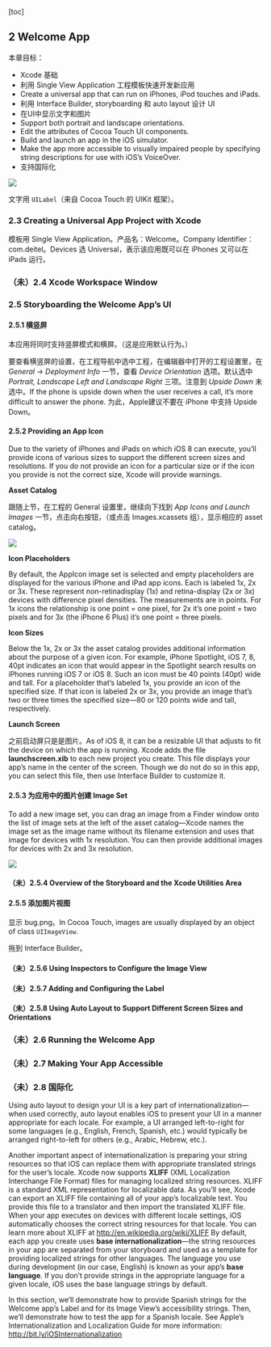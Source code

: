 [toc]

## 2 Welcome App

本章目标：

- Xcode 基础
- 利用 Single View Application 工程模板快速开发新应用
- Create a universal app that can run on iPhones, iPod touches and iPads.
- 利用 Interface Builder, storyboarding 和 auto layout 设计 UI
- 在UI中显示文字和图片
- Support both portrait and landscape orientations.
- Edit the attributes of Cocoa Touch UI components.
- Build and launch an app in the iOS simulator.
- Make the app more accessible to visually impaired people by specifying string descriptions for use with iOS’s VoiceOver.
- 支持国际化

![](img/f2-1.png)

文字用 `UILabel`（来自 Cocoa Touch 的 UIKit 框架）。

### 2.3 Creating a Universal App Project with Xcode

模板用 Single View Application。产品名：Welcome。Company Identifier： com.deitel。Devices 选 Universal，表示该应用既可以在 iPhones 又可以在 iPads 运行。

### （未）2.4 Xcode Workspace Window

### 2.5 Storyboarding the Welcome App’s UI

#### 2.5.1 横竖屏

本应用将同时支持竖屏模式和横屏。（这是应用默认行为。）

要查看横竖屏的设置，在工程导航中选中工程，在编辑器中打开的工程设置里，在 *General -> Deployment Info* 一节，查看 *Device Orientation* 选项。默认选中 *Portrait, Landscape Left and Landscape Right* 三项。注意到 *Upside Down* 未选中。If the phone is upside down when the user receives a call, it’s more difficult to answer the phone. 为此，Apple建议不要在 iPhone 中支持 Upside Down。

#### 2.5.2 Providing an App Icon

Due to the variety of iPhones and iPads on which iOS 8 can execute, you’ll provide icons of various sizes to support the different screen sizes and resolutions. If you do not provide an icon for a particular size or if the icon you provide is not the correct size, Xcode will provide warnings.

**Asset Catalog**

跟随上节，在工程的 General 设置里，继续向下找到 *App Icons and Launch Images* 一节，点击向右按钮，（或点击 Images.xcassets 组），显示相应的 asset catalog。

![](img/f2-11.png)

**Icon Placeholders**

By default, the AppIcon image set is selected and empty placeholders are displayed for the various iPhone and iPad app icons. Each is labeled 1x, 2x or 3x. These represent non-retinadisplay (1x) and retina-display (2x or 3x) devices with difference pixel densities. The measurements are in points. For 1x icons the relationship is one point = one pixel, for 2x it’s one point = two pixels and for 3x (the iPhone 6 Plus) it’s one point = three pixels.

**Icon Sizes**

Below the 1x, 2x or 3x the asset catalog provides additional information about the purpose of a given icon. For example, iPhone Spotlight, iOS 7, 8, 40pt indicates an icon that would appear in the Spotlight search results on iPhones running iOS 7 or iOS 8. Such an icon must be 40 points (40pt) wide and tall. For a placeholder that’s labeled 1x, you provide an icon of the specified size. If that icon is labeled 2x or 3x, you provide an image that’s two or three times the specified size—80 or 120 points wide and tall, respectively.

**Launch Screen**

之前启动屏只是是图片。As of iOS 8, it can be a resizable UI that adjusts to fit the device on which the app is running. Xcode adds the file **launchscreen.xib** to each new project you create. This file displays your app’s name in the center of the screen. Though we do not do so in this app, you can select this file, then use Interface Builder to customize it.

#### 2.5.3 为应用中的图片创建 Image Set

To add a new image set, you can drag an image from a Finder window onto the list of image sets at the left of the asset catalog—Xcode names the image set as the image name without its filename extension and uses that image for devices with 1x resolution. You can then provide additional images for devices with 2x and 3x resolution.

![](img/f2-12.png)

#### （未）2.5.4 Overview of the Storyboard and the Xcode Utilities Area

#### 2.5.5 添加图片视图

显示 bug.png。In Cocoa Touch, images are usually displayed by an object of class `UIImageView`.

拖到 Interface Builder。

#### （未）2.5.6 Using Inspectors to Configure the Image View

#### （未）2.5.7 Adding and Configuring the Label

#### （未）2.5.8 Using Auto Layout to Support Different Screen Sizes and Orientations

### （未）2.6 Running the Welcome App

### （未）2.7 Making Your App Accessible

### （未）2.8 国际化

Using auto layout to design your UI is a key part of internationalization—when used correctly, auto layout enables iOS to present your UI in a manner appropriate for each locale. For example, a UI arranged left-to-right for some languages (e.g., English, French, Spanish, etc.) would typically be arranged right-to-left for others (e.g., Arabic, Hebrew, etc.).

Another important aspect of internationalization is preparing your string resources so that iOS can replace them with appropriate translated strings for the user’s locale. Xcode now supports **XLIFF** (XML Localization Interchange File Format) files for managing localized string resources. XLIFF is a standard XML representation for localizable data. As you’ll see, Xcode can export an XLIFF file containing all of your app’s localizable text. You provide this file to a translator and then import the translated XLIFF file. When your app executes on devices with different locale settings, iOS automatically chooses the correct string resources for that locale. You can learn more about XLIFF at
http://en.wikipedia.org/wiki/XLIFF
By default, each app you create uses **base internationalization**—the string resources in your app are separated from your storyboard and used as a template for providing localized strings for other languages. The language you use during development (in our case, English) is known as your app’s **base language**. If you don’t provide strings in the appropriate language for a given locale, iOS uses the base language strings by default.

In this section, we’ll demonstrate how to provide Spanish strings for the Welcome app’s Label and for its Image View’s accessibility strings. Then, we’ll demonstrate how to test the app for a Spanish locale. See Apple’s Internationalization and Localization Guide for more information:
http://bit.ly/iOSInternationalization




